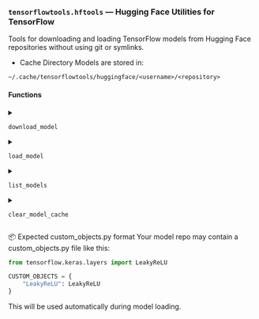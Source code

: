 ### ``tensorflowtools.hftools`` — Hugging Face Utilities for TensorFlow

Tools for downloading and loading TensorFlow models from Hugging Face repositories without using git or symlinks.

- Cache Directory
Models are stored in:

```
~/.cache/tensorflowtools/huggingface/<username>/<repository>
```

#### Functions

<details><summary>

``download_model``

</summary>

```python
download_model_from_huggingface(username: str, repository: str, redownload=False)
```

Downloads all files from a Hugging Face repo (without symlinks) and stores them locally to be loaded with the ``load_model`` function.

Parameters:

username: Hugging Face username or org.

repository: Name of the model repository.

redownload: If True, deletes and redownloads the model folder if already present
</details>

<details>
<summary>

``load_model``
</summary>

```python
load_model(username: str, repository: str, model_name: str, custom_objects: bool = False)
```

Loads a model using ``tf.keras.models.load_model()`` from tensorflowtools' model download cache from ``download_model``

Automatically uses custom_objects.py if found.

Supports .keras and .h5 formats.

Parameters:

username: Username from cache directory.

repository: Repo name.

model_name: Filename of the model (e.g. ``tf_model.h5``).

custom_objects: If True, looks for ``custom_objects.py``.

> [!CAUTION]
> Using ``custom_objects=True`` can result in the execution of untrusted code unsandboxed on your computer. Only do this if you trust the authors and have verified that the model cache directory has not been tampered with

</details>

<details>
<summary>

``list_models``
</summary>

```python
list_models()
```

Prints a table of all downloaded models, showing:

Username

Repository

Number of files

Total size

</details>

<details>
<summary>

``clear_model_cache``
</summary>

```python
clear_model_cache()
```
Deletes all cached models in ~/.cache/tensorflowtools/huggingface/.
</details>

📦 Expected custom_objects.py format
Your model repo may contain a custom_objects.py file like this:

```python
from tensorflow.keras.layers import LeakyReLU

CUSTOM_OBJECTS = {
    "LeakyReLU": LeakyReLU
}
```

This will be used automatically during model loading.